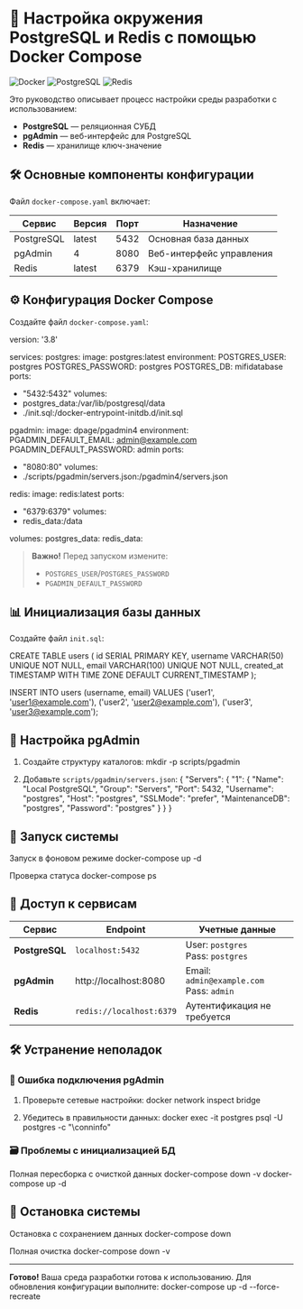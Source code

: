 # 🐳 Настройка окружения PostgreSQL и Redis с помощью Docker Compose

![Docker](https://img.shields.io/badge/Docker-3.0-blue?logo=docker)
![PostgreSQL](https://img.shields.io/badge/PostgreSQL-15-blue?logo=postgresql)
![Redis](https://img.shields.io/badge/Redis-7.0-red?logo=redis)

Это руководство описывает процесс настройки среды разработки с использованием:
- **PostgreSQL** — реляционная СУБД
- **pgAdmin** — веб-интерфейс для PostgreSQL
- **Redis** — хранилище ключ-значение

## 🛠 Основные компоненты конфигурации

Файл `docker-compose.yaml` включает:

| Сервис     | Версия    | Порт   | Назначение               |
|------------|-----------|--------|--------------------------|
| PostgreSQL | latest    | 5432   | Основная база данных     |
| pgAdmin    | 4         | 8080   | Веб-интерфейс управления |
| Redis      | latest    | 6379   | Кэш-хранилище            |

## ⚙️ Конфигурация Docker Compose

Создайте файл `docker-compose.yaml`:

version: '3.8'

services:
postgres:
image: postgres:latest
environment:
POSTGRES_USER: postgres
POSTGRES_PASSWORD: postgres
POSTGRES_DB: mifidatabase
ports:
- "5432:5432"
  volumes:
- postgres_data:/var/lib/postgresql/data
- ./init.sql:/docker-entrypoint-initdb.d/init.sql

pgadmin:
image: dpage/pgadmin4
environment:
PGADMIN_DEFAULT_EMAIL: admin@example.com
PGADMIN_DEFAULT_PASSWORD: admin
ports:
- "8080:80"
  volumes:
- ./scripts/pgadmin/servers.json:/pgadmin4/servers.json

redis:
image: redis:latest
ports:
- "6379:6379"
  volumes:
- redis_data:/data

volumes:
postgres_data:
redis_data:



> **Важно!** Перед запуском измените:
> - `POSTGRES_USER`/`POSTGRES_PASSWORD`
> - `PGADMIN_DEFAULT_PASSWORD`

## 📊 Инициализация базы данных

Создайте файл `init.sql`:

CREATE TABLE users (
id SERIAL PRIMARY KEY,
username VARCHAR(50) UNIQUE NOT NULL,
email VARCHAR(100) UNIQUE NOT NULL,
created_at TIMESTAMP WITH TIME ZONE DEFAULT CURRENT_TIMESTAMP
);

INSERT INTO users (username, email) VALUES
('user1', 'user1@example.com'),
('user2', 'user2@example.com'),
('user3', 'user3@example.com');



## 🔐 Настройка pgAdmin

1. Создайте структуру каталогов:
   mkdir -p scripts/pgadmin


2. Добавьте `scripts/pgadmin/servers.json`:
   {
   "Servers": {
   "1": {
   "Name": "Local PostgreSQL",
   "Group": "Servers",
   "Port": 5432,
   "Username": "postgres",
   "Host": "postgres",
   "SSLMode": "prefer",
   "MaintenanceDB": "postgres",
   "Password": "postgres"
   }
   }
   }



## 🚀 Запуск системы

Запуск в фоновом режиме
docker-compose up -d

Проверка статуса
docker-compose ps



## 🔌 Доступ к сервисам

| Сервис       | Endpoint                 | Учетные данные                  |
|--------------|--------------------------|----------------------------------|
| **PostgreSQL** | `localhost:5432`        | User: `postgres`<br>Pass: `postgres` |
| **pgAdmin**    | http://localhost:8080   | Email: `admin@example.com`<br>Pass: `admin` |
| **Redis**      | `redis://localhost:6379` | Аутентификация не требуется      |

## 🛠 Устранение неполадок

### 🔌 Ошибка подключения pgAdmin
1. Проверьте сетевые настройки:
   docker network inspect bridge



2. Убедитесь в правильности данных:
   docker exec -it postgres psql -U postgres -c "\conninfo"



### 🗃 Проблемы с инициализацией БД
Полная пересборка с очисткой данных
docker-compose down -v
docker-compose up -d



## 🛑 Остановка системы
Остановка с сохранением данных
docker-compose down

Полная очистка
docker-compose down -v



---

**Готово!** Ваша среда разработки готова к использованию. Для обновления конфигурации выполните:
docker-compose up -d --force-recreate

